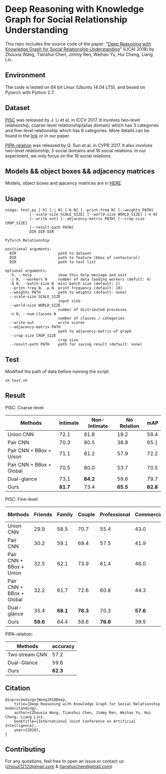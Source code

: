 # Deep Reasoning with Knowledge Graph for Social Relationship Understanding

This repo includes the source code of the paper: "[Deep Reasoning with Knowledge Graph for Social Relationship Understanding](https://arxiv.org/abs/1807.00504)" (IJCAI 2018) by Zhouxia Wang, Tianshui Chen, Jimmy Ren, Weihao Yu, Hui Cheng, Liang Lin.

## Environment

The code is tested on 64 bit Linux (Ubuntu 14.04 LTS), and besed on Pytorch with Python 2.7.

## Dataset
[PISC](https://zenodo.org/record/1059155#.WznPu_F97CI) was released by J. Li et al. in ICCV 2017. It involves two-level relationship, coarse-level relationship(alias domain) which has 3 categories and fine-level relationship which has 6 categories. More details can be found in the [link](https://zenodo.org/record/1059155#.WznPu_F97CI) or in our paper.

[PIPA-relation](https://www.mpi-inf.mpg.de/departments/computer-vision-and-multimodal-computing/research/human-activity-recognition/social-relation-recognition/) was released by Q. Sun et al. in CVPR 2017. It also involves two-level relationship, 5 social domains and 16 social relations. In our experiment, we only focus on the 16 social relations.

## Models && object boxes && adjacency matrices
Models, object boxes and ajacency matrices are in [HERE](https://pan.baidu.com/s/13tvWT5FmfvIFaBRE9nq1WQ).

## Usage
    usage: test.py [-h] [-j N] [-b N] [--print-freq N] [--weights PATH]
               [--scale-size SCALE_SIZE] [--world-size WORLD_SIZE] [-n N]
               [--write-out] [--adjacency-matrix PATH] [--crop-size CROP_SIZE]
               [--result-path PATH]
               DIR DIR DIR

    PyTorch Relationship

    positional arguments:
      DIR                   path to dataset
      DIR                   path to feature (bbox of contextural)
      DIR                   path to test list

    optional arguments:
      -h, --help            show this help message and exit
      -j N, --workers N     number of data loading workers (defult: 4)
      -b N, --batch-size N  mini-batch size (default: 1)
      --print-freq N, -p N  print frequency (default: 10)
      --weights PATH        path to weights (default: none)
      --scale-size SCALE_SIZE
                            input size
      --world-size WORLD_SIZE
                            number of distributed processes
      -n N, --num-classes N
                            number of classes / categories
      --write-out           write scores
      --adjacency-matrix PATH
                            path to adjacency-matrix of graph
      --crop-size CROP_SIZE
                            crop size
      --result-path PATH    path for saving result (default: none)

## Test
Modified the path of data before running the script.

    sh test.sh
    
## Result

PISC: Coarse-level

Methods|Intimate|Non-Intimate|No Relation|mAP
-|-|-|-|-
Union CNN  | 72.1 | 81.8 | 19.2| 58.4
Pair CNN  | 70.3 | 80.5 | 38.8 | 65.1
Pair CNN + BBox + Union  | 71.1 | 81.2 | 57.9 | 72.2
Pair CNN + BBox + Global | 70.5 | 80.0 | 53.7 | 70.5
Dual-glance | 73.1 | **84.2** | 59.6 | 79.7 | 35.4 | 79.7
Ours | **81.7** | 73.4 | **65.5** | **82.8**

PISC: Fine-level

Methods|Friends|Family|Couple|Professional|Commercial|No Relation|mAP
-|-|-|-|-|-|-|-
Union CNN | 29.9 | 58.5 | 70.7 | 55.4 | 43.0 | 19.6 | 43.5
Pair CNN  | 30.2 | 59.1 | 69.4 | 57.5 | 41.9 | 34.2 | 48.2
Pair CNN + BBox + Union  | 32.5 | 62.1 | 73.9 | 61.4 | 46.0 | 52.1 | 56.9
Pair CNN + BBox + Global | 32.2 | 61.7 | 72.6 | 60.8 | 44.3 | 51.0 | 54.6
Dual-glance | 35.4 | **68.1** | **76.3** | 70.3 | **57.6** | 60.9 | 63.2
Ours | **59.6** | 64.4 | 58.6 | **76.6** | 39.5 | **67.7** | **68.7**

PIPA-relation: 

Methods   | accuracy 
-|-
Two stream CNN | 57.2
Dual-Glance | 59.6 
Ours  | **62.3**

## Citation
    @inproceedings{Wang2018Deep,
        title={Deep Reasoning with Knowledge Graph for Social Relationship Understanding},
        author={Zhouxia Wang, Tianshui Chen, Jimmy Ren, Weihao Yu, Hui Cheng, Liang Lin},
        booktitle={International Joint Conference on Artificial Intelligence},
        year={2018},
    }

## Contributing
For any questions, feel free to open an issue or contact us (zhouzi1212@gmail.com & tianshuichen@gmail.com)

